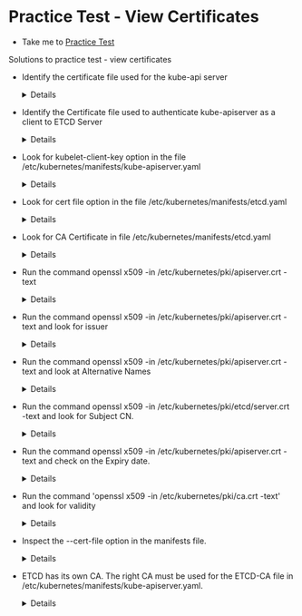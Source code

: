 # Practice Test - View Certificates

- Take me to [Practice Test](https://kodekloud.com/topic/practice-test-view-certificate-details/)
  
Solutions to practice test - view certificates

- Identify the certificate file used for the kube-api server
  
  <details>
  
  ```
  $ cat /etc/kubernetes/manifest/kube-apiserver.yaml
  
  Answer: /etc/kubernetes/pki/apiserver.crt
  ```

  </details>
  
- Identify the Certificate file used to authenticate kube-apiserver as a client to ETCD Server
  
  <details>
  ```
  $ cat /etc/kubernetes/manifest/kube-apiserver.yaml
  Answer: /etc/kubernetes/pki/apiserver-etcd-client.crt
  ```
  </details>
  
- Look for kubelet-client-key option in the file /etc/kubernetes/manifests/kube-apiserver.yaml
  
  <details>
  ```
  Answer: /etc/kubernetes/pki/apiserver-kubelet-client.key
  ```
  </details>
  
- Look for cert file option in the file /etc/kubernetes/manifests/etcd.yaml
  
  <details>
  ```
  Answer: /etc/kubernetes/pki/etcd/server.crt
  ```
  </details>
  
- Look for CA Certificate in file /etc/kubernetes/manifests/etcd.yaml
  
  <details>
  ```
  Answer: /etc/kubernetes/pki/etcd/ca.crt
  ```
  </details>
  
- Run the command openssl x509 -in /etc/kubernetes/pki/apiserver.crt -text
  
  <details>
  ```
  $ openssl x509 -in /etc/kubernetes/pki/apiserver.crt -text
  ```
  </details>
  
- Run the command openssl x509 -in /etc/kubernetes/pki/apiserver.crt -text and look for issuer
  
  <details>
  ```
  $ openssl x509 -in /etc/kubernetes/pki/apiserver.crt -text
  ```
  </details>
  
- Run the command openssl x509 -in /etc/kubernetes/pki/apiserver.crt -text and look at Alternative Names
  
  <details>
  ```
  $ openssl x509 -in /etc/kubernetes/pki/apiserver.crt -text
  ```
  </details>
  
- Run the command openssl x509 -in /etc/kubernetes/pki/etcd/server.crt -text and look for Subject CN.
  
  <details>
  ```
  $ openssl x509 -in /etc/kubernetes/pki/etcd/server.crt -text
  ```
  </details>
  
- Run the command openssl x509 -in /etc/kubernetes/pki/apiserver.crt -text and check on the Expiry date.
  
  <details>
  ```
  $ openssl x509 -in /etc/kubernetes/pki/apiserver.crt -text
  ```
  </details>
  
- Run the command 'openssl x509 -in /etc/kubernetes/pki/ca.crt -text' and look for validity
  
  <details>
  ```
  $ openssl x509 -in /etc/kubernetes/pki/ca.crt -text
  ```
  </details>
  
- Inspect the --cert-file option in the manifests file.
  
  <details>
  ```
  $ vi /etc/kubernetes/manifests/etcd.yaml
  ```
  </details>
  
- ETCD has its own CA. The right CA must be used for the ETCD-CA file in /etc/kubernetes/manifests/kube-apiserver.yaml.
  
  <details>
  ```
  View answer at /var/answers/kube-apiserver.yaml
  ```
  </details>
